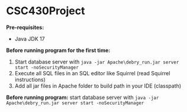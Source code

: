 # CSC430Project

**Pre-requisites:**
   - Java JDK 17
   
**Before running program for the first time:**
   1) Start database server with ```java -jar Apache\debry_run.jar server start -noSecurityManager```
   2) Execute all SQL files in an SQL editor like Squirrel (read Squirrel instructions)
   3) Add all jar files in Apache folder to build path in your IDE (classpath)

**Before running program:**
start database server with ```java -jar Apache\debry_run.jar server start -noSecurityManager```
